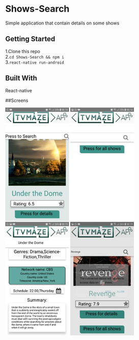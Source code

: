 # Shows-Search

Simple application that contain details on some shows

## Getting Started

1.Clone this repo</br>
2.```cd Shows-Search && npm i```</br>
3.```react-native run-android``` </br>

## Built With

React-native

##Screens

![alt text](https://raw.githubusercontent.com/faris114/Shows-Search/master/screenshots/Screenshot1.jpg)
![alt text](https://raw.githubusercontent.com/faris114/Shows-Search/master/screenshots/Screenshot2.jpg)
![alt text](https://raw.githubusercontent.com/faris114/Shows-Search/master/screenshots/Screenshot3.jpg)
![alt text](https://raw.githubusercontent.com/faris114/Shows-Search/master/screenshots/Screenshot4.jpg)
